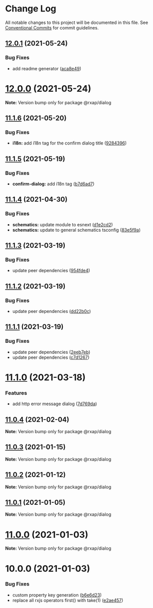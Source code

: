 # Change Log

All notable changes to this project will be documented in this file.
See [Conventional Commits](https://conventionalcommits.org) for commit guidelines.

## [12.0.1](https://gitlab.com/rxap/packages/compare/@rxap/dialog@12.0.0...@rxap/dialog@12.0.1) (2021-05-24)


### Bug Fixes

* add readme generator ([aca8e49](https://gitlab.com/rxap/packages/commit/aca8e495f06d81edf14e56fdd1e6a3c2d7de4c50))





# [12.0.0](https://gitlab.com/rxap/packages/compare/@rxap/dialog@11.1.6...@rxap/dialog@12.0.0) (2021-05-24)

**Note:** Version bump only for package @rxap/dialog





## [11.1.6](https://gitlab.com/rxap/packages/compare/@rxap/dialog@11.1.5...@rxap/dialog@11.1.6) (2021-05-20)


### Bug Fixes

* **i18n:** add i18n tag for the confirm dialog title ([9284396](https://gitlab.com/rxap/packages/commit/928439615918cee9569b743278e8e5c0e933fdbf))





## [11.1.5](https://gitlab.com/rxap/packages/compare/@rxap/dialog@11.1.4...@rxap/dialog@11.1.5) (2021-05-19)


### Bug Fixes

* **confirm-dialog:** add i18n tag ([b7d6ad7](https://gitlab.com/rxap/packages/commit/b7d6ad7d96a032e478cd881981103b4aa659d5a0))





## [11.1.4](https://gitlab.com/rxap/packages/compare/@rxap/dialog@11.1.3...@rxap/dialog@11.1.4) (2021-04-30)


### Bug Fixes

* **schematics:** update module to esnext ([d1e2cd2](https://gitlab.com/rxap/packages/commit/d1e2cd252f3866471935131187b3acaefe2cca82))
* **schematics:** update to general schematics tsconfig ([83e5f9a](https://gitlab.com/rxap/packages/commit/83e5f9a0cf1810686a503425d87a5e4ae30b8c84))





## [11.1.3](https://gitlab.com/rxap/packages/compare/@rxap/dialog@11.1.2...@rxap/dialog@11.1.3) (2021-03-19)


### Bug Fixes

* update peer dependencies ([954fde4](https://gitlab.com/rxap/packages/commit/954fde47836ff0c1f25a77c33ff871ddc7685b6c))





## [11.1.2](https://gitlab.com/rxap/packages/compare/@rxap/dialog@11.1.1...@rxap/dialog@11.1.2) (2021-03-19)


### Bug Fixes

* update peer dependencies ([dd22b0c](https://gitlab.com/rxap/packages/commit/dd22b0ce053bc266c7aea659a2faf3be39f424e7))





## [11.1.1](https://gitlab.com/rxap/packages/compare/@rxap/dialog@11.1.0...@rxap/dialog@11.1.1) (2021-03-19)


### Bug Fixes

* update peer dependencies ([2eeb7eb](https://gitlab.com/rxap/packages/commit/2eeb7eb85eedd6d610e855dc1724c7153cf01fd0))
* update peer dependencies ([c7d1267](https://gitlab.com/rxap/packages/commit/c7d12671f3efc198985cddee92caa2558e74b023))





# [11.1.0](https://gitlab.com/rxap/packages/compare/@rxap/dialog@11.0.4...@rxap/dialog@11.1.0) (2021-03-18)


### Features

* add http error message dialog ([7d769da](https://gitlab.com/rxap/packages/commit/7d769dae8321c938163b155f62a71497381f1cb0))





## [11.0.4](https://gitlab.com/rxap/packages/compare/@rxap/dialog@11.0.3...@rxap/dialog@11.0.4) (2021-02-04)

**Note:** Version bump only for package @rxap/dialog





## [11.0.3](https://gitlab.com/rxap/packages/compare/@rxap/dialog@11.0.2...@rxap/dialog@11.0.3) (2021-01-15)

**Note:** Version bump only for package @rxap/dialog





## [11.0.2](https://gitlab.com/rxap/packages/compare/@rxap/dialog@11.0.1...@rxap/dialog@11.0.2) (2021-01-12)

**Note:** Version bump only for package @rxap/dialog





## [11.0.1](https://gitlab.com/rxap/packages/compare/@rxap/dialog@11.0.0...@rxap/dialog@11.0.1) (2021-01-05)

**Note:** Version bump only for package @rxap/dialog





# [11.0.0](https://gitlab.com/rxap/packages/compare/@rxap/dialog@10.0.0...@rxap/dialog@11.0.0) (2021-01-03)

**Note:** Version bump only for package @rxap/dialog





# 10.0.0 (2021-01-03)


### Bug Fixes

* custom property key generation ([b6e6d23](https://gitlab.com/rxap/packages/commit/b6e6d23215f0b35e0de2d35003b186a3d435b8e4))
* replace all rxjs operators first() with take(1) ([e2ae457](https://gitlab.com/rxap/packages/commit/e2ae45771c8b01f30fc1a00f962e067d610296b7))
